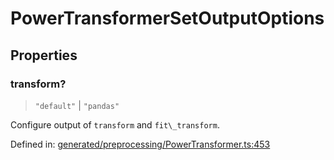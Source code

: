 # PowerTransformerSetOutputOptions

## Properties

### transform?

> `"default"` \| `"pandas"`

Configure output of `transform` and `fit\_transform`.

Defined in:  [generated/preprocessing/PowerTransformer.ts:453](https://github.com/transitive-bullshit/scikit-learn-ts/blob/92ab806/packages/sklearn/src/generated/preprocessing/PowerTransformer.ts#L453)
